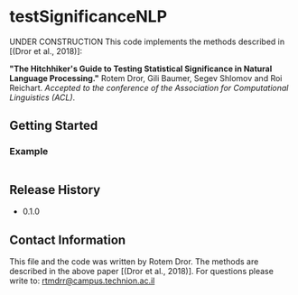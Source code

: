 # testSignificanceNLP
UNDER CONSTRUCTION
This code implements the methods described in [(Dror et al., 2018)]:

**"The Hitchhiker's Guide to Testing Statistical Significance in Natural Language Processing."** Rotem Dror, Gili Baumer, Segev Shlomov and Roi Reichart. *Accepted to the conference of the Association for Computational Linguistics (ACL)*.


## Getting Started 


### Example
```

```

## Release History
* 0.1.0 

## Contact Information
This file and the code was written by Rotem Dror. The methods are described in the above paper [(Dror et al., 2018)]. For questions please write to: rtmdrr@campus.technion.ac.il


